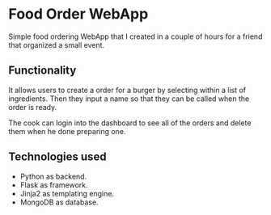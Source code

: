 # Food Order WebApp
Simple food ordering WebApp that I created in a couple of hours for a friend that organized a small event.

## Functionality

It allows users to create a order for a burger by selecting within a list of ingredients. Then they input a name so that they can be called when the order is ready.

The cook can login into the dashboard to see all of the orders and delete them when he done preparing one.

## Technologies used
- Python as backend. 
- Flask as framework. 
- Jinja2 as templating engine.
- MongoDB as database.
